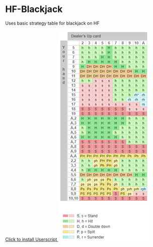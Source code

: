 # HF-Blackjack
Uses basic strategy table for blackjack on HF

<a align="center" href="https://github.com/xadamxk/HF-Blackjack/raw/master/HF_Blackjack.user.js">
    Click to install Userscript
  </a>

<a align="center" href="">
    <img src="https://github.com/xadamxk/HF-Blackjack/blob/master/strategychart.PNG?raw=true" title="Strategy Chart"  />
  </a>
